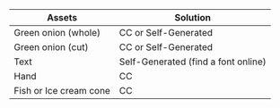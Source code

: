 | Assets      | Solution |
|-----------|------------|
| Green onion (whole) | CC or Self-Generated |
| Green onion (cut) | CC or Self-Generated |
| Text | Self-Generated (find a font online) |
| Hand | CC |
| Fish or Ice cream cone | CC |
